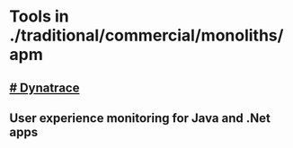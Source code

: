 # Tools in ./traditional/commercial/monoliths/apm
## [# Dynatrace](dynatrace.md)
## User experience monitoring for Java and .Net apps
